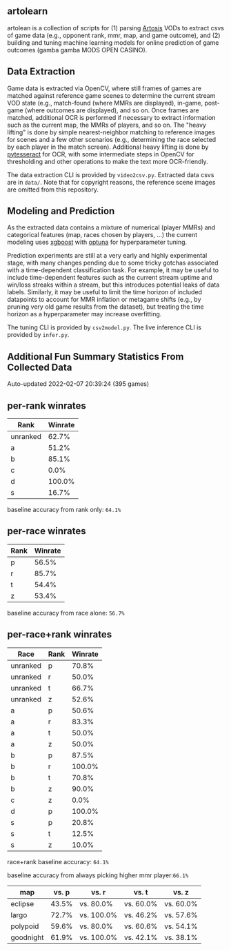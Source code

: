 artolearn
---------

artolean is a collection of scripts for (1) parsing [Artosis](https://twitch.tv/artosis) VODs to extract csvs of game data (e.g., opponent rank, mmr, map, and game outcome), and (2) building and tuning machine learning models for online prediction of game outcomes (gamba gamba MODS OPEN CASINO).

Data Extraction
---------------
Game data is extracted via OpenCV, where still frames of games are matched against reference game scenes to determine the current stream VOD state (e.g., match-found (where MMRs are displayed), in-game, post-game (where outcomes are displayed), and so on.
Once frames are matched, additional OCR is performed if necessary to extract information such as the current map, the MMRs of players, and so on.
The "heavy lifting" is done by simple nearest-neighbor matching to reference images for scenes and a few other scenarios (e.g., determining the race selected by each player in the match screen).
Additional heavy lifting is done by [pytesseract](https://pypi.org/project/pytesseract/) for OCR, with some intermediate steps in OpenCV for thresholding and other operations to make the text more OCR-friendly.

The data extraction CLI is provided by `video2csv.py`.
Extracted data csvs are in `data/`.
Note that for copyright reasons, the reference scene images are omitted from
this repository.

Modeling and Prediction
-----------------------
As the extracted data contains a mixture of numerical (player MMRs) and categorical features (map, races chosen by players, ...) the current modeling uses [xgboost](https://xgboost.readthedocs.io/en/stable/) with [optuna](https://optuna.org/) for hyperparameter tuning.

Prediction experiments are still at a very early and highly experimental stage, with many changes pending due to some tricky gotchas associated with a time-dependent classification task.
For example, it may be useful to include time-dependent features such as the current stream uptime and win/loss streaks within a stream, but this introduces potential leaks of data labels.
Similarly, it may be useful to limit the time horizon of included datapoints to account for MMR inflation or metagame shifts (e.g., by pruning very old game results from the dataset), but treating the time horizon as a hyperparameter may increase overfitting.

The tuning CLI is provided by `csv2model.py`.
The live inference CLI is provided by `infer.py`.

Additional Fun Summary Statistics From Collected Data
-----------------------------------------------------
Auto-updated 2022-02-07 20:39:24 (395 games)

per-rank winrates
-----------------
Rank | Winrate
---- | -------
unranked | 62.7%
a | 51.2%
b | 85.1%
c | 0.0%
d | 100.0%
s | 16.7%

 baseline accuracy from rank only: `64.1%`

per-race winrates
-----------------
Rank | Winrate
---- | -------
p | 56.5%
r | 85.7%
t | 54.4%
z | 53.4%

 baseline accuracy from race alone: `56.7%`

per-race+rank winrates
----------------------
Race | Rank | Winrate 
---- | ---- | ------- 
unranked | p | 70.8%
unranked | r | 50.0%
unranked | t | 66.7%
unranked | z | 52.6%
a | p | 50.6%
a | r | 83.3%
a | t | 50.0%
a | z | 50.0%
b | p | 87.5%
b | r | 100.0%
b | t | 70.8%
b | z | 90.0%
c | z | 0.0%
d | p | 100.0%
s | p | 20.8%
s | t | 12.5%
s | z | 10.0%

 race+rank baseline accuracy: `64.1%`

baseline accuracy from always picking higher mmr player:`66.1%`

map | vs. p | vs. r | vs. t | vs. z
------|------|------|------|------
eclipse | 43.5% | vs. 80.0% | vs. 60.0% | vs. 60.0%
largo | 72.7% | vs. 100.0% | vs. 46.2% | vs. 57.6%
polypoid | 59.6% | vs. 80.0% | vs. 60.6% | vs. 54.1%
goodnight | 61.9% | vs. 100.0% | vs. 42.1% | vs. 38.1%
